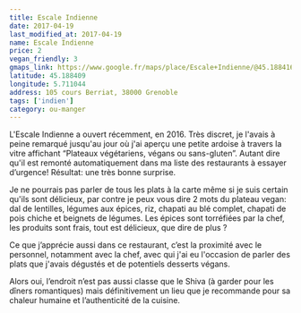 ```yaml
---
title: Escale Indienne
date: 2017-04-19
last_modified_at: 2017-04-19
name: Escale Indienne
price: 2
vegan_friendly: 3
gmaps_link: https://www.google.fr/maps/place/Escale+Indienne/@45.1884167,5.7110436,15z/data=!4m2!3m1!1s0x0:0xd09fa8b1e4384c2b?sa=X&ved=0ahUKEwjT1-q6i7HTAhVpCcAKHfimBc4Q_BIIfjAK
latitude: 45.188409
longitude: 5.711044
address: 105 cours Berriat, 38000 Grenoble
tags: ['indien']
category: ou-manger
---
```


L'Escale Indienne a ouvert récemment, en 2016. Très discret, je l'avais à peine remarqué jusqu'au jour où j'ai aperçu une petite ardoise à travers la vitre affichant “Plateaux végétariens, végans ou sans-gluten”. Autant dire qu'il est remonté automatiquement dans ma liste des restaurants à essayer d’urgence! Résultat: une très bonne surprise.

Je ne pourrais pas parler de tous les plats à la carte même si je suis certain qu'ils sont délicieux, par contre je peux vous dire 2 mots du plateau vegan: dal de lentilles, légumes aux épices, riz, chapati au blé complet, chapati de pois chiche et beignets de légumes. Les épices sont torréfiées par la chef, les produits sont frais, tout est délicieux, que dire de plus ?

Ce que j’apprécie aussi dans ce restaurant, c’est la proximité avec le personnel, notamment avec la chef, avec qui j'ai eu l'occasion de parler des plats que j'avais dégustés et de potentiels desserts végans.

Alors oui, l’endroit n’est pas aussi classe que le Shiva (à garder pour les dîners romantiques) mais définitivement un lieu que je recommande pour sa chaleur humaine et l’authenticité de la cuisine.
